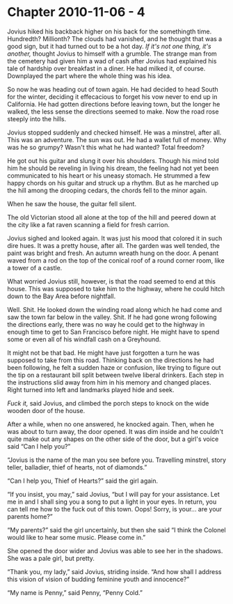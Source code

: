 # Chapter 2010-11-06 - 4

Jovius hiked his backback higher on his back for the somethingth time.  Hundredth?
Millionth?  The clouds had vanished, and he thought that was a good sign, but it
had turned out to be a hot day.  *If it's not one thing, it's another,* thought Jovius
to himself with a grumble.  The strange man from the cemetery had given him a wad of
cash after Jovius had explained his tale of hardship over breakfast in a diner.  He
had milked it, of course.  Downplayed the part where the whole thing was his idea.

So now he was heading out of town again.  He had decided to head South for the winter,
deciding it effecacious to forget his vow never to end up in California.  He had gotten
directions before leaving town, but the longer he walked, the less sense the directions
seemed to make.  Now the road rose steeply into the hills.

Jovius stopped suddenly and checked himself.  He was a minstrel, after all.  This was
an adventure.  The sun was out.  He had a wallet full of money.  Why was he so grumpy?
Wasn't this what he had wanted? Total freedom?

He got out his guitar and slung it over his shoulders.  Though his mind told him he
should be reveling in living his dream, the feeling had not yet been communicated to
his heart or his uneasy stomach.  He strummed a few happy chords on his guitar and
struck up a rhythm.  But as he marched up the hill among the drooping cedars, the
chords fell to the minor again.

When he saw the house, the guitar fell silent.

The old Victorian stood all alone at the top of the hill and peered down at the city
like a fat raven scanning a field for fresh carrion.

Jovius sighed and looked again.  It was just his mood that colored it in such dire
hues.  It was a pretty house, after all.  The garden was well tended, the paint was
bright and fresh.  An autumn wreath hung on the door.  A penant waved from a rod
on the top of the conical roof of a round corner room, like a tower of a castle.

What worried Jovius still, however, is that the road seemed to end at this house.
This was supposed to take him to the highway, where he could hitch down to the 
Bay Area before nightfall.

Well.  Shit.  He looked down the winding road along which he had come and saw the town
far below in the valley.  Shit.  If he had gone wrong following the directions early,
there was no way he could get to the highway in enough time to get to San Francisco before
night.  He might have to spend some or even all of his windfall cash on a Greyhound.

It might not be that bad.  He might have just forgotten a turn he was supposed to take
from this road.  Thinking back on the directions he had been following, he felt a sudden
haze or confusion, like trying to figure out the tip on a restaurant bill split between
twelve liberal drinkers.  Each step in the instructions slid away from him in his memory
and changed places.  Right turned into left and landmarks played hide and seek.

*Fuck it,* said Jovius, and climbed the porch steps to knock on the wide wooden door of
the house.

After a while, when no one answered, he knocked again.  Then, when he was about to turn
away, the door opened.  It was dim inside and he couldn't quite make out any shapes on
the other side of the door, but a girl's voice said “Can I help you?”

“Jovius is the name of the man you see before you.  Travelling minstrel, story teller,
balladier, thief of hearts, not of diamonds.”

“Can I help you, Thief of Hearts?” said the girl again.

“If you insist, you may,” said Jovius, “but I will pay for your assistance.  Let me
in and I shall sing you a song to put a light in your eyes.  In return, you can
tell me how to the fuck out of this town.  Oops! Sorry, is your... are your parents
home?”

“My parents?” said the girl uncertainly, but then she said “I think the Colonel
would like to hear some music.  Please come in.”

She opened the door wider and Jovius was able to see her in the shadows.  She was a
pale girl, but pretty.

“Thank you, my lady,” said Jovius, striding inside.  “And how shall I address this
vision of vision of budding feminine youth and innocence?”

“My name is Penny,” said Penny, “Penny Cold.”
